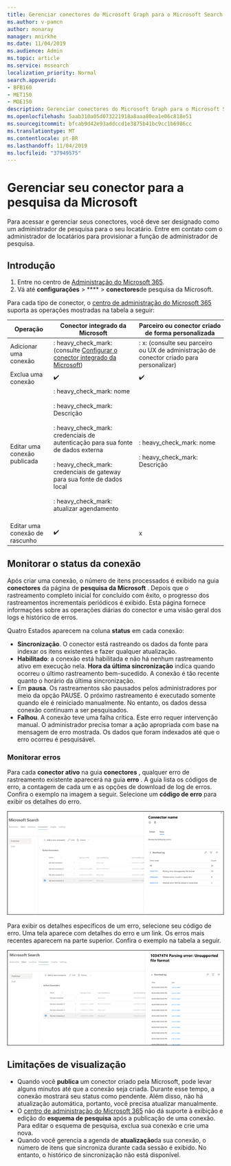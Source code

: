 ```yaml
---
title: Gerenciar conectores do Microsoft Graph para o Microsoft Search
ms.author: v-pamcn
author: monaray
manager: mnirkhe
ms.date: 11/04/2019
ms.audience: Admin
ms.topic: article
ms.service: mssearch
localization_priority: Normal
search.appverid:
- BFB160
- MET150
- MOE150
description: Gerenciar conectores do Microsoft Graph para o Microsoft Search.
ms.openlocfilehash: 5aab310a05d073221918a8aaa80ea1e06c818e51
ms.sourcegitcommit: bfcab9d42e93addccd1e3875b41bc9cc1b6986cc
ms.translationtype: MT
ms.contentlocale: pt-BR
ms.lasthandoff: 11/04/2019
ms.locfileid: "37949575"
---
```

# <a name="manage-your-connector-for-microsoft-search"></a>Gerenciar seu conector para a pesquisa da Microsoft

Para acessar e gerenciar seus conectores, você deve ser designado como um administrador de pesquisa para o seu locatário. Entre em contato com o administrador de locatários para provisionar a função de administrador de pesquisa.

## <a name="get-started"></a>Introdução

1. Entre no centro de [Administração do Microsoft 365](https://admin.microsoft.com).
2. Vá até **configurações** > **** > **conectores**de pesquisa da Microsoft.

Para cada tipo de conector, o [centro de administração do Microsoft 365](https://admin.microsoft.com) suporta as operações mostradas na tabela a seguir:

**Operação** | **Conector integrado da Microsoft** | **Parceiro ou conector criado de forma personalizada**
--- | --- | ---
Adicionar uma conexão | : heavy_check_mark: (consulte [Configurar o conector integrado da Microsoft](configure-connector.md)) | : x: (consulte seu parceiro ou UX de administração de conector criado para personalizar)
Exclua uma conexão | :heavy_check_mark: | :heavy_check_mark:
Editar uma conexão publicada | : heavy_check_mark: nome<br></br> : heavy_check_mark: Descrição<br></br> : heavy_check_mark: credenciais de autenticação para sua fonte de dados externa<br></br> : heavy_check_mark: credenciais de gateway para sua fonte de dados local<br></br> : heavy_check_mark: atualizar agendamento<br></br> | : heavy_check_mark: nome<br></br> : heavy_check_mark: Descrição
Editar uma conexão de rascunho | :heavy_check_mark: | x

## <a name="monitor-your-connection-status"></a>Monitorar o status da conexão
Após criar uma conexão, o número de itens processados é exibido na guia **conectores** da página de **pesquisa da Microsoft** . Depois que o rastreamento completo inicial for concluído com êxito, o progresso dos rastreamentos incrementais periódicos é exibido. Esta página fornece informações sobre as operações diárias do conector e uma visão geral dos logs e histórico de erros.

Quatro Estados aparecem na coluna **status** em cada conexão:
* **Sincronização**. O conector está rastreando os dados da fonte para indexar os itens existentes e fazer qualquer atualização.
* **Habilitado**: a conexão está habilitada e não há nenhum rastreamento ativo em execução nela. **Hora da última sincronização** indica quando ocorreu o último rastreamento bem-sucedido. A conexão é tão recente quanto o horário da última sincronização.
* Em **pausa**. Os rastreamentos são pausados pelos administradores por meio da opção PAUSE. O próximo rastreamento é executado somente quando ele é reiniciado manualmente. No entanto, os dados dessa conexão continuam a ser pesquisados.
* **Falhou**. A conexão teve uma falha crítica. Este erro requer intervenção manual. O administrador precisa tomar a ação apropriada com base na mensagem de erro mostrada. Os dados que foram indexados até que o erro ocorreu é pesquisável.

### <a name="monitor-errors"></a>Monitorar erros
Para cada **conector ativo** na guia **conectores** , qualquer erro de rastreamento existente aparecerá na guia **erro** . A guia lista os códigos de erro, a contagem de cada um e as opções de download de log de erros. Confira o exemplo na imagem a seguir. Selecione um **código de erro** para exibir os detalhes do erro.

![Lista de conectores com um conector selecionado e o painel de detalhes mostrando 3 erros para esse conector.](media/errormonitoring1.png)

Para exibir os detalhes específicos de um erro, selecione seu código de erro. Uma tela aparece com detalhes do erro e um link. Os erros mais recentes aparecem na parte superior. Confira o exemplo na tabela a seguir.

![Lista de conectores com um conector selecionado e o painel de detalhes, mostrando a lista de erros do conector. ](media/errormonitoring2.png)

## <a name="preview-limitations"></a>Limitações de visualização
* Quando você **publica** um conector criado pela Microsoft, pode levar alguns minutos até que a conexão seja criada. Durante esse tempo, a conexão mostrará seu status como pendente. Além disso, não há atualização automática, portanto, você precisa atualizar manualmente.
* O [centro de administração do Microsoft 365](https://admin.microsoft.com) não dá suporte à exibição e edição do **esquema de pesquisa** após a publicação de uma conexão. Para editar o esquema de pesquisa, exclua sua conexão e crie uma nova.
* Quando você gerencia a agenda de **atualização**da sua conexão, o número de itens que sincroniza durante cada sessão é exibido. No entanto, o histórico de sincronização não está disponível.
